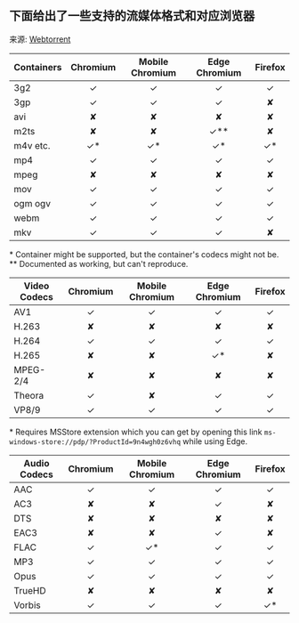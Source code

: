 ## 下面给出了一些支持的流媒体格式和对应浏览器

来源: [Webtorrent](https://github.com/webtorrent/webtorrent/blob/master/docs/api.md)

| Containers | Chromium | Mobile Chromium | Edge Chromium | Firefox |
| ---------- | :------: | :-------------: | :-----------: | :-----: |
| 3g2        |    ✓     |        ✓        |       ✓       |    ✓    |
| 3gp        |    ✓     |        ✓        |       ✓       |    ✘    |
| avi        |    ✘     |        ✘        |       ✘       |    ✘    |
| m2ts       |    ✘     |        ✘        |     ✓\*\*     |    ✘    |
| m4v etc.   |   ✓\*    |       ✓\*       |      ✓\*      |   ✓\*   |
| mp4        |    ✓     |        ✓        |       ✓       |    ✓    |
| mpeg       |    ✘     |        ✘        |       ✘       |    ✘    |
| mov        |    ✓     |        ✓        |       ✓       |    ✓    |
| ogm ogv    |    ✓     |        ✓        |       ✓       |    ✓    |
| webm       |    ✓     |        ✓        |       ✓       |    ✓    |
| mkv        |    ✓     |        ✓        |       ✓       |    ✘    |

\* Container might be supported, but the container's codecs might not be.  
\*\* Documented as working, but can't reproduce.

| Video Codecs | Chromium | Mobile Chromium | Edge Chromium | Firefox |
| ------------ | :------: | :-------------: | :-----------: | :-----: |
| AV1          |    ✓     |        ✓        |       ✓       |    ✓    |
| H.263        |    ✘     |        ✘        |       ✘       |    ✘    |
| H.264        |    ✓     |        ✓        |       ✓       |    ✓    |
| H.265        |    ✘     |        ✘        |      ✓\*      |    ✘    |
| MPEG-2/4     |    ✘     |        ✘        |       ✘       |    ✘    |
| Theora       |    ✓     |        ✘        |       ✓       |    ✓    |
| VP8/9        |    ✓     |        ✓        |       ✓       |    ✓    |

\* Requires MSStore extension which you can get by opening this link `ms-windows-store://pdp/?ProductId=9n4wgh0z6vhq` while using Edge.

| Audio Codecs | Chromium | Mobile Chromium | Edge Chromium | Firefox |
| ------------ | :------: | :-------------: | :-----------: | :-----: |
| AAC          |    ✓     |        ✓        |       ✓       |    ✓    |
| AC3          |    ✘     |        ✘        |       ✓       |    ✘    |
| DTS          |    ✘     |        ✘        |       ✘       |    ✘    |
| EAC3         |    ✘     |        ✘        |       ✓       |    ✘    |
| FLAC         |    ✓     |       ✓\*       |       ✓       |    ✓    |
| MP3          |    ✓     |        ✓        |       ✓       |    ✓    |
| Opus         |    ✓     |        ✓        |       ✓       |    ✓    |
| TrueHD       |    ✘     |        ✘        |       ✘       |    ✘    |
| Vorbis       |    ✓     |        ✓        |       ✓       |   ✓\*   |
